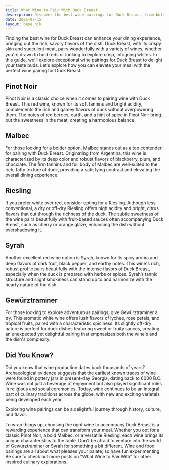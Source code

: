 ```yaml
---
title: What Wine to Pair With Duck Breast
description: Discover the best wine pairings for Duck Breast, from bold reds to crisp whites.
date: 2025-07-15
layout: base.njk
---
```


Finding the best wine for Duck Breast can enhance your dining experience, bringing out the rich, savory flavors of the dish. Duck Breast, with its crispy skin and succulent meat, pairs wonderfully with a variety of wines, whether you're drawn to bold reds or looking to explore crisp, intriguing whites. In this guide, we'll explore exceptional wine pairings for Duck Breast to delight your taste buds. Let's explore how you can elevate your meal with the perfect wine pairing for Duck Breast.

## Pinot Noir

Pinot Noir is a classic choice when it comes to pairing wine with Duck Breast. This red wine, known for its soft tannins and bright acidity, complements the rich and gamey flavors of duck without overpowering them. The notes of red berries, earth, and a hint of spice in Pinot Noir bring out the sweetness in the meat, creating a harmonious balance.

## Malbec

For those looking for a bolder option, Malbec stands out as a top contender for pairing with Duck Breast. Originating from Argentina, this wine is characterized by its deep color and robust flavors of blackberry, plum, and chocolate. The firm tannins and full body of Malbec are well-suited to the rich, fatty texture of duck, providing a satisfying contrast and elevating the overall dining experience.

## Riesling

If you prefer white over red, consider opting for a Riesling. Although less conventional, a dry or off-dry Riesling offers high acidity and bright, citrus flavors that cut through the richness of the duck. The subtle sweetness of the wine pairs beautifully with fruit-based sauces often accompanying Duck Breast, such as cherry or orange glaze, enhancing the dish without overshadowing it.

## Syrah

Another excellent red wine option is Syrah, known for its spicy aroma and deep flavors of dark fruit, black pepper, and earthy notes. This wine's rich, robust profile pairs beautifully with the intense flavors of Duck Breast, especially when the duck is prepared with herbs or spices. Syrah’s tannic structure and slight smokiness can stand up to and harmonize with the hearty nature of the dish.

## Gewürztraminer

For those looking to explore adventurous pairings, give Gewürztraminer a try. This aromatic white wine offers lush flavors of lychee, rose petals, and tropical fruits, paired with a characteristic spiciness. Its slightly off-dry nature is perfect for duck dishes featuring sweet or fruity sauces, creating an unexpected yet delightful pairing that emphasizes both the wine's and the dish's complexity.

## Did You Know?

Did you know that wine production dates back thousands of years? Archaeological evidence suggests that the earliest known traces of wine were found in pottery jars in present-day Georgia, dating back to 6000 B.C. Wine was not just a beverage of enjoyment but also played significant roles in religious and social ceremonies. Today, wine continues to be an integral part of culinary traditions across the globe, with new and exciting varietals being developed each year. 

Exploring wine pairings can be a delightful journey through history, culture, and flavor.

To wrap things up, choosing the right wine to accompany Duck Breast is a rewarding experience that can transform your meal. Whether you opt for a classic Pinot Noir, a bold Malbec, or a versatile Riesling, each wine brings its unique characteristics to the table. Don’t be afraid to venture into the world of Gewürztraminer or Syrah for something a bit different. Wine and food pairings are all about what pleases your palate, so have fun experimenting. Be sure to check out more posts on "What Wine to Pair With" for other inspired culinary explorations.